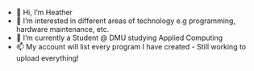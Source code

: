 - 👋 Hi, I’m Heather
- 👀 I’m interested in different areas of technology e.g programming, hardware maintenance, etc.
- 🌱 I’m currently a Student @ DMU studying Applied Computing
- 📫 My account will list every program I have created - Still working to upload everything!


<!---
Void-Stag/Void-Stag is a ✨ special ✨ repository because its `README.md` (this file) appears on your GitHub profile.
You can click the Preview link to take a look at your changes.
--->
